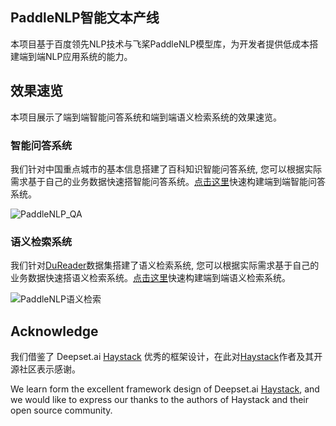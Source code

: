 ## PaddleNLP智能文本产线

本项目基于百度领先NLP技术与飞桨PaddleNLP模型库，为开发者提供低成本搭建端到端NLP应用系统的能力。

## 效果速览
本项目展示了端到端智能问答系统和端到端语义检索系统的效果速览。

### 智能问答系统
我们针对中国重点城市的基本信息搭建了百科知识智能问答系统, 您可以根据实际需求基于自己的业务数据快速搭智能问答系统。[点击这里](./examples/question-answering/)快速构建端到端智能问答系统。

![PaddleNLP_QA](https://user-images.githubusercontent.com/6829601/168563453-e3e58bd8-5d4f-4061-a2b5-9ebb2293ea8d.gif)

### 语义检索系统
我们针对[DuReader](https://github.com/baidu/DuReader)数据集搭建了语义检索系统, 您可以根据实际需求基于自己的业务数据快速搭语义检索系统。[点击这里](./examples/semantic-search/)快速构建端到端语义检索系统。

![PaddleNLP语义检索](https://user-images.githubusercontent.com/6829601/168564087-758b5587-ec46-4a93-b8e7-5fdfbd5bcc94.gif)


## Acknowledge

我们借鉴了 Deepset.ai [Haystack](https://github.com/deepset-ai/haystack) 优秀的框架设计，在此对[Haystack](https://github.com/deepset-ai/haystack)作者及其开源社区表示感谢。

We learn form the excellent framework design of Deepset.ai [Haystack](https://github.com/deepset-ai/haystack), and we would like to express our thanks to the authors of Haystack and their open source community.
